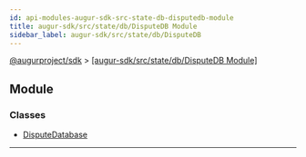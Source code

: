 ```yaml
---
id: api-modules-augur-sdk-src-state-db-disputedb-module
title: augur-sdk/src/state/db/DisputeDB Module
sidebar_label: augur-sdk/src/state/db/DisputeDB
---
```


[@augurproject/sdk](api-readme.md) > [[augur-sdk/src/state/db/DisputeDB Module]](api-modules-augur-sdk-src-state-db-disputedb-module.md)

## Module

### Classes

* [DisputeDatabase](api-classes-augur-sdk-src-state-db-disputedb-disputedatabase.md)

---

